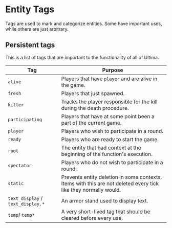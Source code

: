 # Entity Tags

Tags are used to mark and categorize entities. Some have important uses, while others are just arbitrary.

## Persistent tags

This is a list of tags that are important to the functionality of all of Ultima.

Tag|Purpose
-|-
`alive`|Players that have `player` and are alive in the game.
`fresh`|Players that just spawned.
`killer`|Tracks the player responsible for the kill during the death procedure.
`participating`|Players that have at some point been a part of the current game.
`player`|Players who wish to participate in a round.
`ready`|Players who are ready to start the game.
`root`|The entity that had context at the beginning of the function's execution.
`spectator`|Players who do not wish to participate in a round.
`static`|Prevents entity deletion in some contexts. Items with this are not deleted every tick like they normally would.
`text_display` / `text_display.*`|An armor stand used to display text.
`temp`/ `temp*`|A very short-lived tag that should be cleared before every use.
